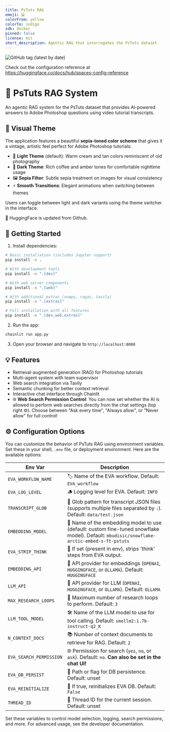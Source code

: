 ```yaml
---
title: PsTuts RAG
emoji: 💻
colorFrom: yellow
colorTo: indigo
sdk: docker
pinned: false
license: mit
short_description: Agentic RAG that interrogates the PsTuts dataset.
---
```


![GitHub tag (latest by date)](https://img.shields.io/github/v/tag/mbudisic/PsTuts-RAG?label=version&sort=semver)

Check out the configuration reference at https://huggingface.co/docs/hub/spaces-config-reference

# 🤖 PsTuts RAG System

An agentic RAG system for the PsTuts dataset that provides AI-powered answers to Adobe Photoshop questions using video tutorial transcripts.

## 🎨 Visual Theme

The application features a beautiful **sepia-toned color scheme** that gives it a vintage, artistic feel perfect for Adobe Photoshop tutorials:

- 🌅 **Light Theme** (default): Warm cream and tan colors reminiscent of old photography
- 🌙 **Dark Theme**: Rich coffee and amber tones for comfortable nighttime usage
- 🖼️ **Sepia Filter**: Subtle sepia treatment on images for visual consistency
- ⚡ **Smooth Transitions**: Elegant animations when switching between themes

Users can toggle between light and dark variants using the theme switcher in the interface.

🤗 HuggingFace is updated from Github.

## 🚀 Getting Started

1. Install dependencies:

```bash
# Basic installation (includes Jupyter support)
pip install -e .

# With development tools
pip install -e ".[dev]"

# With web server components
pip install -e ".[web]"

# With additional extras (numpy, ragas, tavily)
pip install -e ".[extras]"

# Full installation with all features
pip install -e ".[dev,web,extras]"
```

2. Run the app:
```bash
chainlit run app.py
```

3. Open your browser and navigate to `http://localhost:8000`

## 💡 Features

- Retrieval-augmented generation (RAG) for Photoshop tutorials
- Multi-agent system with team supervisor
- Web search integration via Tavily
- Semantic chunking for better context retrieval
- Interactive chat interface through Chainlit
- 🌐 **Web Search Permission Control**: You can now set whether the AI is allowed to perform web searches directly from the chat settings (top right ⚙️). Choose between "Ask every time", "Always allow", or "Never allow" for full control!

## ⚙️ Configuration Options

You can customize the behavior of PsTuts RAG using environment variables. Set these in your shell, `.env` file, or deployment environment. Here are the available options:

| Env Var | Description |
|---------|-------------|
| `EVA_WORKFLOW_NAME` | 🏷️ Name of the EVA workflow. Default: `EVA_workflow` |
| `EVA_LOG_LEVEL` | 🪵 Logging level for EVA. Default: `INFO` |
| `TRANSCRIPT_GLOB` | 📄 Glob pattern for transcript JSON files (supports multiple files separated by `:`). Default: `data/test.json` |
| `EMBEDDING_MODEL` | 🧊 Name of the embedding model to use (default: custom fine-tuned snowflake model). Default: `mbudisic/snowflake-arctic-embed-s-ft-pstuts` |
| `EVA_STRIP_THINK` | 💭 If set (present in env), strips 'think' steps from EVA output. |
| `EMBEDDING_API` | 🔌 API provider for embeddings (`OPENAI`, `HUGGINGFACE`, or `OLLAMA`). Default: `HUGGINGFACE` |
| `LLM_API` | 🤖 API provider for LLM (`OPENAI`, `HUGGINGFACE`, or `OLLAMA`). Default: `OLLAMA` |
| `MAX_RESEARCH_LOOPS` | 🔁 Maximum number of research loops to perform. Default: `3` |
| `LLM_TOOL_MODEL` | 🛠️ Name of the LLM model to use for tool calling. Default: `smollm2:1.7b-instruct-q2_K` |
| `N_CONTEXT_DOCS` | 📚 Number of context documents to retrieve for RAG. Default: `2` |
| `EVA_SEARCH_PERMISSION` | 🌐 Permission for search (`yes`, `no`, or `ask`). Default: `no`. **Can also be set in the chat UI!** |
| `EVA_DB_PERSIST` | 💾 Path or flag for DB persistence. Default: unset |
| `EVA_REINITIALIZE` | 🔄 If true, reinitializes EVA DB. Default: `False` |
| `THREAD_ID` | 🧵 Thread ID for the current session. Default: unset |

Set these variables to control model selection, logging, search permissions, and more. For advanced usage, see the developer documentation.
